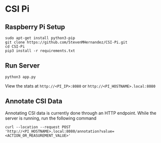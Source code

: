 # CSI Pi

## Raspberry Pi Setup

```
sudo apt-get install python3-pip
git clone https://github.com/StevenMHernandez/CSI-Pi.git
cd CSI-Pi
pip3 install -r requirements.txt
```

## Run Server

```
python3 app.py
```

View the stats at `http://<PI_IP>:8080` or `http://<PI_HOSTNAME>.local:8080`

## Annotate CSI Data

Annotating CSI data is currently done through an HTTP endpoint. While the server is running, run the following command

```
curl --location --request POST 'http://<PI_HOSTNAME>.local:8080/annotation?value=<ACTION_OR_MEASUREMENT_VALUE>'
```

